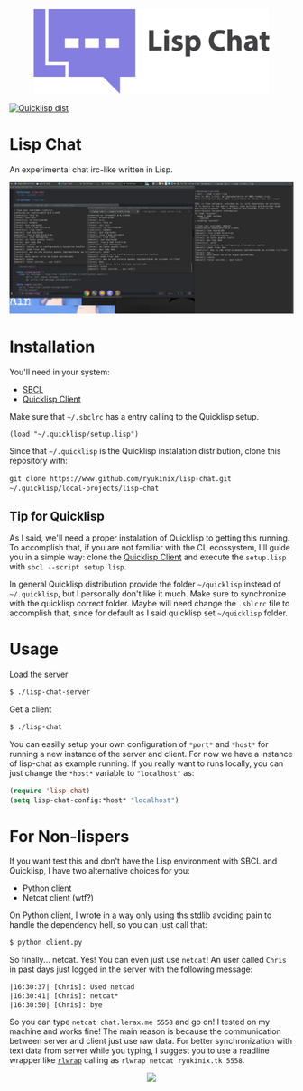 <p align="center"><img src="logo/horizontal.png" alt="lisp-chat" height="150px"></p>


[![Quicklisp dist](http://quickdocs.org/badge/lisp-chat.svg)](http://quickdocs.org/lisp-chat/)  

# Lisp Chat 

An experimental chat irc-like written in Lisp.

![lisp-chat-screenshot](lisp-chat.png)


# Installation

You'll need in your system:

* [SBCL]
* [Quicklisp Client]

[SBCL]: http://www.sbcl.org/
[Quicklisp Client]: https://github.com/quicklisp/quicklisp-client

Make sure that `~/.sbclrc` has a entry calling to the Quicklisp setup.

```common-lisp
(load "~/.quicklisp/setup.lisp")
```

Since that `~/.quicklisp` is the Quicklisp instalation distribution, clone this
repository with:

`git clone https://www.github.com/ryukinix/lisp-chat.git ~/.quicklisp/local-projects/lisp-chat`

## Tip for Quicklisp

As I said, we'll need a proper instalation of Quicklisp to getting this running. To accomplish that,
if you are not familiar with the CL ecossystem, I'll guide you in a simple way: clone the [Quicklisp Client] and execute the `setup.lisp` with `sbcl --script setup.lisp`.

In general Quicklisp distribution provide the folder `~/quicklisp` instead
of `~/.quicklisp`, but I personally don't like it much. Make sure to synchronize with the quicklisp correct folder. Maybe
will need change the `.sblcrc` file to accomplish that, since for default as I said quicklisp set `~/quicklisp` folder.

# Usage


Load the server
```bash
$ ./lisp-chat-server
```

Get a client
```bash
$ ./lisp-chat
```


You can easilly setup your own configuration of `*port*` and
`*host*` for running a new instance of the server and client. For
now we have a instance of lisp-chat as example running. If you really
want to runs locally, you can just change the `*host*` variable to `"localhost"` as:

```lisp
(require 'lisp-chat)
(setq lisp-chat-config:*host* "localhost")
```


# For Non-lispers

If you want test this and don't have the Lisp environment with SBCL
and Quicklisp, I have two alternative choices for you:

* Python client
* Netcat client (wtf?)

On Python client, I wrote in a way only using ths stdlib avoiding pain to handle the dependency hell, so you can just call that:

```bash
$ python client.py
```

So finally... netcat. Yes! You can even just use `netcat`! An user called `Chris` in past days
just logged in the server with the following message:

```
|16:30:37| [Chris]: Used netcad
|16:30:41| [Chris]: netcat*
|16:30:50| [Chris]: bye
```

So you can type `netcat chat.lerax.me 5558` and go on! I tested on my machine and
works fine! The main reason is because the communication between
server and client just use raw data. For better synchronization with
text data from server while you typing, I suggest you to
use a readline wrapper like [`rlwrap`](https://github.com/hanslub42/rlwrap) calling as `rlwrap netcat
ryukinix.tk 5558`.
<p align="center">
  <a href= http://chat.lerax.me>
    <img src="http://www.lisperati.com/lisplogo_warning2_256.png" width="128" />
  </a>
</p>
